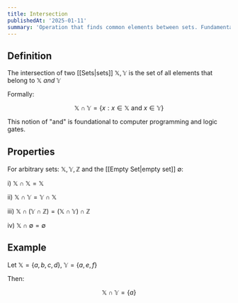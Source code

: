 ```yaml
---
title: Intersection
publishedAt: '2025-01-11'
summary: 'Operation that finds common elements between sets. Fundamental for understanding set relationships and constraints.'
---
```


## Definition
The intersection of two [[Sets|sets]] $\mathbb{X}, \mathbb{Y}$ is the set of all elements that belong to $\mathbb{X}$ *and* $\mathbb{Y}$

Formally: 

$$
\mathbb{X} \cap \mathbb{Y} = \{ x : x \in \mathbb{X} \text{ and } x \in \mathbb{Y} \}
$$

This notion of "and" is foundational to computer programming and logic gates.

## Properties
For arbitrary sets: $\mathbb{X}, \mathbb{Y}, \mathbb{Z}$ and the [[Empty Set|empty set]] $\emptyset$:

i) $\mathbb{X} \cap \mathbb{X} = \mathbb{X}$

ii) $\mathbb{X} \cap \mathbb{Y} = \mathbb{Y} \cap \mathbb{X}$

iii) $\mathbb{X} \cap (\mathbb{Y} \cap \mathbb{Z}) = (\mathbb{X} \cap \mathbb{Y}) \cap \mathbb{Z}$

iv) $\mathbb{X} \cap \emptyset = \emptyset$

## Example
Let $\mathbb{X}=\{a, b, c, d\}$, $\mathbb{Y}=\{a, e, f\}$

Then:

$$
\mathbb{X} \cap \mathbb{Y} = \{a\}
$$
